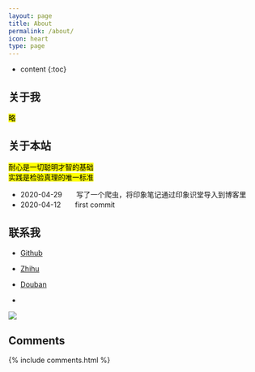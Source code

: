 ```yaml
---
layout: page
title: About
permalink: /about/
icon: heart
type: page
---
```


* content
{:toc}

## 关于我

<mark>略</mark>

## 关于本站

<mark>耐心是一切聪明才智的基础</mark>  
<mark>实践是检验真理的唯一标准</mark>  

* 2020-04-29　　写了一个爬虫，将印象笔记通过印象识堂导入到博客里
* 2020-04-12　　first commit


## 联系我

* [Github](https://github.com/{{site.github_username}})
* [Zhihu](https://www.zhihu.com/people/{{site.zhihu_username}})
* [Douban](https://www.douban.com/people/{{site.douban_username}}/)

* <a target="_blank" href="http://mail.qq.com/cgi-bin/qm_share?t=qm_mailme&email={{site.email_username}}" style="text-decoration:none;">
<img src="http://rescdn.qqmail.com/zh_CN/htmledition/images/function/qm_open/ico_mailme_01.png"/></a>

<!-- ## 友情链接 -->


## Comments
{% include comments.html %}
